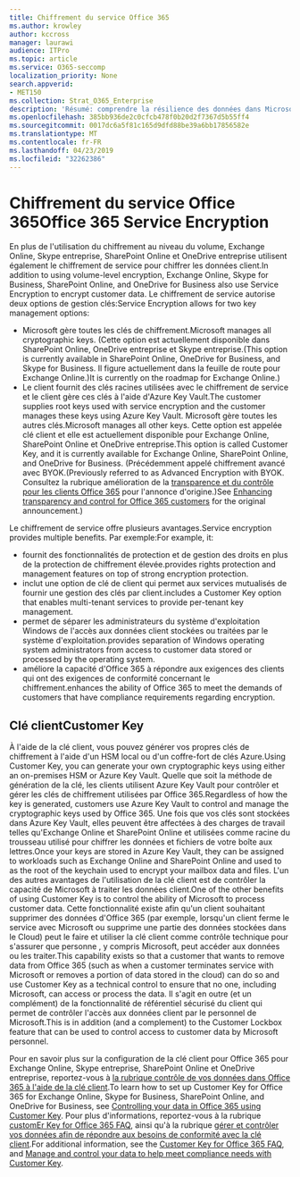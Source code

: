 ```yaml
---
title: Chiffrement du service Office 365
ms.author: krowley
author: kccross
manager: laurawi
audience: ITPro
ms.topic: article
ms.service: O365-seccomp
localization_priority: None
search.appverid:
- MET150
ms.collection: Strat_O365_Enterprise
description: 'Résumé: comprendre la résilience des données dans Microsoft Office 365.'
ms.openlocfilehash: 385bb936de2c0cfcb478f0b20d2f7367d5b55ff4
ms.sourcegitcommit: 0017dc6a5f81c165d9dfd88be39a6bb17856582e
ms.translationtype: MT
ms.contentlocale: fr-FR
ms.lasthandoff: 04/23/2019
ms.locfileid: "32262386"
---
```

# <a name="office-365-service-encryption"></a><span data-ttu-id="61da0-103">Chiffrement du service Office 365</span><span class="sxs-lookup"><span data-stu-id="61da0-103">Office 365 Service Encryption</span></span>

<span data-ttu-id="61da0-104">En plus de l'utilisation du chiffrement au niveau du volume, Exchange Online, Skype entreprise, SharePoint Online et OneDrive entreprise utilisent également le chiffrement de service pour chiffrer les données client.</span><span class="sxs-lookup"><span data-stu-id="61da0-104">In addition to using volume-level encryption, Exchange Online, Skype for Business, SharePoint Online, and OneDrive for Business also use Service Encryption to encrypt customer data.</span></span> <span data-ttu-id="61da0-105">Le chiffrement de service autorise deux options de gestion clés:</span><span class="sxs-lookup"><span data-stu-id="61da0-105">Service Encryption allows for two key management options:</span></span>
- <span data-ttu-id="61da0-106">Microsoft gère toutes les clés de chiffrement.</span><span class="sxs-lookup"><span data-stu-id="61da0-106">Microsoft manages all cryptographic keys.</span></span> <span data-ttu-id="61da0-107">(Cette option est actuellement disponible dans SharePoint Online, OneDrive entreprise et Skype entreprise.</span><span class="sxs-lookup"><span data-stu-id="61da0-107">(This option is currently available in SharePoint Online, OneDrive for Business, and Skype for Business.</span></span> <span data-ttu-id="61da0-108">Il figure actuellement dans la feuille de route pour Exchange Online.)</span><span class="sxs-lookup"><span data-stu-id="61da0-108">It is currently on the roadmap for Exchange Online.)</span></span>
- <span data-ttu-id="61da0-109">Le client fournit des clés racines utilisées avec le chiffrement de service et le client gère ces clés à l'aide d'Azure Key Vault.</span><span class="sxs-lookup"><span data-stu-id="61da0-109">The customer supplies root keys used with service encryption and the customer manages these keys using Azure Key Vault.</span></span> <span data-ttu-id="61da0-110">Microsoft gère toutes les autres clés.</span><span class="sxs-lookup"><span data-stu-id="61da0-110">Microsoft manages all other keys.</span></span> <span data-ttu-id="61da0-111">Cette option est appelée clé client et elle est actuellement disponible pour Exchange Online, SharePoint Online et OneDrive entreprise.</span><span class="sxs-lookup"><span data-stu-id="61da0-111">This option is called Customer Key, and it is currently available for Exchange Online, SharePoint Online, and OneDrive for Business.</span></span> <span data-ttu-id="61da0-112">(Précédemment appelé chiffrement avancé avec BYOK.</span><span class="sxs-lookup"><span data-stu-id="61da0-112">(Previously referred to as Advanced Encryption with BYOK.</span></span> <span data-ttu-id="61da0-113">Consultez la rubrique amélioration de la [transparence et du contrôle pour les clients Office 365](http://blogs.office.com/2015/04/21/enhancing-transparency-and-control-for-office-365-customers/) pour l'annonce d'origine.)</span><span class="sxs-lookup"><span data-stu-id="61da0-113">See [Enhancing transparency and control for Office 365 customers](http://blogs.office.com/2015/04/21/enhancing-transparency-and-control-for-office-365-customers/) for the original announcement.)</span></span>

<span data-ttu-id="61da0-114">Le chiffrement de service offre plusieurs avantages.</span><span class="sxs-lookup"><span data-stu-id="61da0-114">Service encryption provides multiple benefits.</span></span> <span data-ttu-id="61da0-115">Par exemple:</span><span class="sxs-lookup"><span data-stu-id="61da0-115">For example, it:</span></span>
- <span data-ttu-id="61da0-116">fournit des fonctionnalités de protection et de gestion des droits en plus de la protection de chiffrement élevée.</span><span class="sxs-lookup"><span data-stu-id="61da0-116">provides rights protection and management features on top of strong encryption protection.</span></span>
- <span data-ttu-id="61da0-117">inclut une option de clé de client qui permet aux services mutualisés de fournir une gestion des clés par client.</span><span class="sxs-lookup"><span data-stu-id="61da0-117">includes a Customer Key option that enables multi-tenant services to provide per-tenant key management.</span></span>
- <span data-ttu-id="61da0-118">permet de séparer les administrateurs du système d'exploitation Windows de l'accès aux données client stockées ou traitées par le système d'exploitation.</span><span class="sxs-lookup"><span data-stu-id="61da0-118">provides separation of Windows operating system administrators from access to customer data stored or processed by the operating system.</span></span>
- <span data-ttu-id="61da0-119">améliore la capacité d'Office 365 à répondre aux exigences des clients qui ont des exigences de conformité concernant le chiffrement.</span><span class="sxs-lookup"><span data-stu-id="61da0-119">enhances the ability of Office 365 to meet the demands of customers that have compliance requirements regarding encryption.</span></span>

## <a name="customer-key"></a><span data-ttu-id="61da0-120">Clé client</span><span class="sxs-lookup"><span data-stu-id="61da0-120">Customer Key</span></span>
<span data-ttu-id="61da0-121">À l'aide de la clé client, vous pouvez générer vos propres clés de chiffrement à l'aide d'un HSM local ou d'un coffre-fort de clés Azure.</span><span class="sxs-lookup"><span data-stu-id="61da0-121">Using Customer Key, you can generate your own cryptographic keys using either an on-premises HSM or Azure Key Vault.</span></span> <span data-ttu-id="61da0-122">Quelle que soit la méthode de génération de la clé, les clients utilisent Azure Key Vault pour contrôler et gérer les clés de chiffrement utilisées par Office 365.</span><span class="sxs-lookup"><span data-stu-id="61da0-122">Regardless of how the key is generated, customers use Azure Key Vault to control and manage the cryptographic keys used by Office 365.</span></span> <span data-ttu-id="61da0-123">Une fois que vos clés sont stockées dans Azure Key Vault, elles peuvent être affectées à des charges de travail telles qu'Exchange Online et SharePoint Online et utilisées comme racine du trousseau utilisé pour chiffrer les données et fichiers de votre boîte aux lettres.</span><span class="sxs-lookup"><span data-stu-id="61da0-123">Once your keys are stored in Azure Key Vault, they can be assigned to workloads such as Exchange Online and SharePoint Online and used to as the root of the keychain used to encrypt your mailbox data and files.</span></span>
<span data-ttu-id="61da0-124">L'un des autres avantages de l'utilisation de la clé client est de contrôler la capacité de Microsoft à traiter les données client.</span><span class="sxs-lookup"><span data-stu-id="61da0-124">One of the other benefits of using Customer Key is to control the ability of Microsoft to process customer data.</span></span> <span data-ttu-id="61da0-125">Cette fonctionnalité existe afin qu'un client souhaitant supprimer des données d'Office 365 (par exemple, lorsqu'un client ferme le service avec Microsoft ou supprime une partie des données stockées dans le Cloud) peut le faire et utiliser la clé client comme contrôle technique pour s'assurer que personne , y compris Microsoft, peut accéder aux données ou les traiter.</span><span class="sxs-lookup"><span data-stu-id="61da0-125">This capability exists so that a customer that wants to remove data from Office 365 (such as when a customer terminates service with Microsoft or removes a portion of data stored in the cloud) can do so and use Customer Key as a technical control to ensure that no one, including Microsoft, can access or process the data.</span></span> <span data-ttu-id="61da0-126">Il s'agit en outre (et un complément) de la fonctionnalité de référentiel sécurisé du client qui permet de contrôler l'accès aux données client par le personnel de Microsoft.</span><span class="sxs-lookup"><span data-stu-id="61da0-126">This is in addition (and a complement) to the Customer Lockbox feature that can be used to control access to customer data by Microsoft personnel.</span></span>

<span data-ttu-id="61da0-127">Pour en savoir plus sur la configuration de la clé client pour Office 365 pour Exchange Online, Skype entreprise, SharePoint Online et OneDrive entreprise, reportez-vous à [la rubrique contrôle de vos données dans Office 365 à l'aide de la clé client](https://support.office.com/article/Controlling-your-data-in-Office-365-using-Customer-Key-f2cd475a-e592-46cf-80a3-1bfb0fa17697).</span><span class="sxs-lookup"><span data-stu-id="61da0-127">To learn how to set up Customer Key for Office 365 for Exchange Online, Skype for Business, SharePoint Online, and OneDrive for Business, see [Controlling your data in Office 365 using Customer Key](https://support.office.com/article/Controlling-your-data-in-Office-365-using-Customer-Key-f2cd475a-e592-46cf-80a3-1bfb0fa17697).</span></span> <span data-ttu-id="61da0-128">Pour plus d'informations, reportez-vous à la rubrique [customEr Key for Office 365 FAQ](https://support.office.com/article/Customer-Key-for-Office-365-FAQ-41ae293a-bd5c-4083-acd8-e1a2b4329da6), ainsi qu'à la rubrique [gérer et contrôler vos données afin de répondre aux besoins de conformité avec la clé client](https://techcommunity.microsoft.com/t5/Microsoft-Ignite-Content-2017/Manage-and-control-your-data-to-help-meet-compliance-needs-with/td-p/117580).</span><span class="sxs-lookup"><span data-stu-id="61da0-128">For additional information, see the [Customer Key for Office 365 FAQ](https://support.office.com/article/Customer-Key-for-Office-365-FAQ-41ae293a-bd5c-4083-acd8-e1a2b4329da6), and [Manage and control your data to help meet compliance needs with Customer Key](https://techcommunity.microsoft.com/t5/Microsoft-Ignite-Content-2017/Manage-and-control-your-data-to-help-meet-compliance-needs-with/td-p/117580).</span></span>
